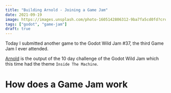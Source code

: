 ```yaml
---
title: "Building Arnold - Joining a Game Jam"
date: 2021-09-19
image: https://images.unsplash.com/photo-1605142806312-9ba7fa5cd0fd?crop=entropy&cs=tinysrgb&fit=crop&fm=jpg&h=300&ixid=MnwxfDB8MXxyYW5kb218MHx8Z2FtZXx8fHx8fDE3MDE3OTUzNjk&ixlib=rb-4.0.3&q=80&w=1400
tags: ["godot", "game-jam"]
draft: true
---
```


Today I submitted another game to the Godot Wild Jam #37, the third Game Jam I ever attended.

[Arnold](https://flipez.itch.io/arnold) is the output of the 10 day challenge of the Godot Wild Jam
which this time had the theme `Inside The Machine`.

# How does a Game Jam work